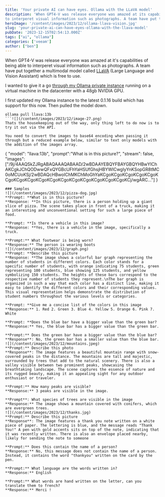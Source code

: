 ```yaml
---
title: 'Your private AI can have eyes. Ollama with the LLaVA model' 
description: 'When GPT4-V was release everyone was amazed at its capabilities of being able
to interperet visual information such as photographs. A team have put t'
heroImage: '/content/images/2023/12/ollama-llava-vision.jpg'
slug: 'your-private-ai-can-have-eyes-ollama-with-the-llava-model'
pubDate: '2023-12-15T02:54:13.000Z'
tags: ["ai", "ollama"] 
categories: ['veeam']
author: ["ben"]
---
```


When GPT4-V was release everyone was amazed at it's capabilities of being able to interperet visual information such as photographs. A team have put together a multimodal model called [LLaVA](https://llava-vl.github.io/) (Large Language and Vision Assistant) which is free to use. 

I wanted to give it a go [through my Ollama private instance](https://benyoung.blog/chat-privately-using-ollama-on-your-own-infrastructure-llama2-and-mistral-on-an-nvidia-a40-48gb-gpu/) running on a virtual machine in the datacenter with a 48gb NVIDIA GPU.

I first updated my Ollama instance to the latest 0.1.16 build which has support for this now. Then pulled the model down.
```
ollama pull llava:13b
```![](/content/images/2023/12/image-27.png)
Thats the housekeeping out of the way, only thing left to do now is to try it out via the API. 

You need to convert the images to base64 encoding when passing it through but a reduced example below, similar to text only models with the addition of the images array.
```
{
  "model": "llava:13b",
  "prompt":"What is in this picture?",
 "stream": false,
  "images": ["/9j/4AAQSkZJRgABAQAAAQABAAD/2wBDAAYEBQYFBAYGBQYHBwYIChAKCgkJChQODwwQFxQYGBcUFhYaHSUfGhsjHBYWICwgIyYnKSopGR8tMC0oMCUoKSj/2wBDAQcHBwoIChMKChMoGhYaKCgoKCgoKCgoKCgoKCgoKCgoKCgoKCgoKCgoKCgoKCgoKCgoKCgoKCgoKCgoKCgoKCj/wgARC..."]
}
```
### Samples
![](/content/images/2023/12/pizza-dog.jpg)
**Prompt: **What is in this picture?
**Response: **In this picture, there is a person holding up a giant slice of pizza. The scene takes place in front of a truck, making it an interesting and unconventional setting for such a large piece of food.

**Prompt: **Is there a vehicle in this image?
**Response: **Yes, there is a vehicle in the image, specifically a truck.

**Prompt:** What footwear is being worn?
**Response:** The person is wearing boots
![](/content/images/2023/12/graph.png)
**Prompt: **Describe this picture
**Response: **The image shows a colorful bar graph representing the number of students in different colors. Each color stands for a specific number of students, with orange indicating 75 students, green representing 100 students, blue showing 125 students, and yellow symbolizing 150 students. The heights of these bars correspond to the respective number of students they represent.\nThe bar graph is organized in such a way that each color has a distinct line, making it easy to identify the different colors and their corresponding values. This visual representation helps demonstrate the distribution of student numbers throughout the various levels or categories.

**Prompt: **Give me a concise list of the colors in this image
**Response:** 1. Red 2. Green 3. Blue 4. Yellow 5. Orange 6. Pink 7. White

**Prompt: **Does the blue bar have a bigger value than the green bar?
**Response:** Yes, the blue bar has a bigger value than the green bar.

**Prompt:** Does the green bar have a bigger value than the blue bar?
**Response**: No, the green bar has a smaller value than the blue bar.
![](/content/images/2023/12/mountains.jpeg)
**Prompt:** Describe this photo
**Response**: The image features a beautiful mountain range with snow-covered peaks in the distance. The mountains are tall and majestic, surrounded by trees that add to the natural scenery. There is also a valley visible between two prominent peaks, showcasing the breathtaking landscape. The scene captures the essence of nature and its rugged beauty, making it an appealing sight for any outdoor enthusiast or traveler.

**Prompt:** How many peaks are visible?
**Response:** 3 peaks are visible in the image.

**Prompt**: What species of trees are visible in the image
**Response:** The image shows a mountain covered with conifers, which are evergreen trees.
![](/content/images/2023/12/thanks.jpg)
**Prompt:** Describe this picture
**Response**: The image features a thank you note written on a white piece of paper. The lettering is blue, and the message reads "Thank You!" A pen with gold accents sits on top of the note, indicating that it was recently written. There is also an envelope placed nearby, likely for sending the note to someone

**Prompt:** Does this contain the name of a person?
**Response:** No, this message does not contain the name of a person. Instead, it contains the word "thankyou" written on the card by the pen.

**Prompt:** What language are the words written in?
**Response:** English

**Prompt:** What words are hand written on the letter, can you translate them to french?
**Response:** Merci !

